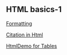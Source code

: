 ## HTML basics-1
[Formatting](formatting.html)

[Citation in Html](citation.html)

[HtmlDemo for Tables](HtmlDemo.html)

